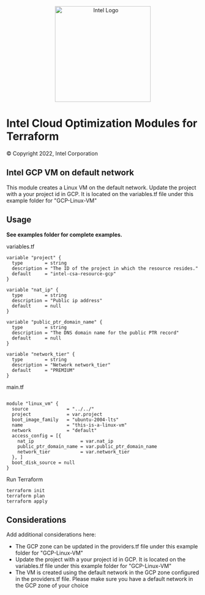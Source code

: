 <p align="center">
  <img src="https://github.com/OTCShare2/terraform-intel-hashicorp/blob/main/images/logo-classicblue-800px.png?raw=true" alt="Intel Logo" width="250"/>
</p>

# Intel Cloud Optimization Modules for Terraform

© Copyright 2022, Intel Corporation

## Intel GCP VM on default network

This module creates a Linux VM on the default network.  Update the project with a your project id in GCP. It is located on the variables.tf file under this example folder for "GCP-Linux-VM"

## Usage

**See examples folder for complete examples.**

variables.tf

```hcl
variable "project" {
  type        = string
  description = "The ID of the project in which the resource resides."
  default     = "intel-csa-resource-gcp"
}

variable "nat_ip" {
  type        = string
  description = "Public ip address"
  default     = null
}

variable "public_ptr_domain_name" {
  type        = string
  description = "The DNS domain name for the public PTR record"
  default     = null
}

variable "network_tier" {
  type        = string
  description = "Network network_tier"
  default     = "PREMIUM"
}
```
main.tf
```hcl

module "linux_vm" {
  source              = "../../"
  project             = var.project
  boot_image_family   = "ubuntu-2004-lts"
  name                = "this-is-a-linux-vm"
  network             = "default"
  access_config = [{
    nat_ip                 = var.nat_ip
    public_ptr_domain_name = var.public_ptr_domain_name
    network_tier           = var.network_tier
  }, ]
  boot_disk_source = null
}
```



Run Terraform

```hcl
terraform init  
terraform plan
terraform apply 
```

## Considerations
Add additional considerations here:
- The GCP zone can be updated in the providers.tf file under this example folder for "GCP-Linux-VM"
- Update the project with a your project id in GCP. It is located on the variables.tf file under this example folder for "GCP-Linux-VM"
- The VM is created using the default network in the GCP zone configured in the providers.tf file. Please make sure you have a default network in the GCP zone
of your choice